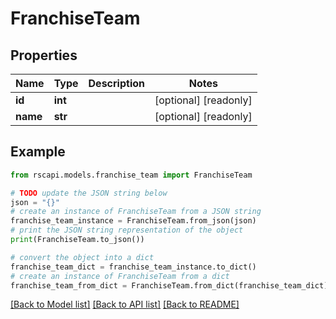 # FranchiseTeam


## Properties

Name | Type | Description | Notes
------------ | ------------- | ------------- | -------------
**id** | **int** |  | [optional] [readonly] 
**name** | **str** |  | [optional] [readonly] 

## Example

```python
from rscapi.models.franchise_team import FranchiseTeam

# TODO update the JSON string below
json = "{}"
# create an instance of FranchiseTeam from a JSON string
franchise_team_instance = FranchiseTeam.from_json(json)
# print the JSON string representation of the object
print(FranchiseTeam.to_json())

# convert the object into a dict
franchise_team_dict = franchise_team_instance.to_dict()
# create an instance of FranchiseTeam from a dict
franchise_team_from_dict = FranchiseTeam.from_dict(franchise_team_dict)
```
[[Back to Model list]](../README.md#documentation-for-models) [[Back to API list]](../README.md#documentation-for-api-endpoints) [[Back to README]](../README.md)


